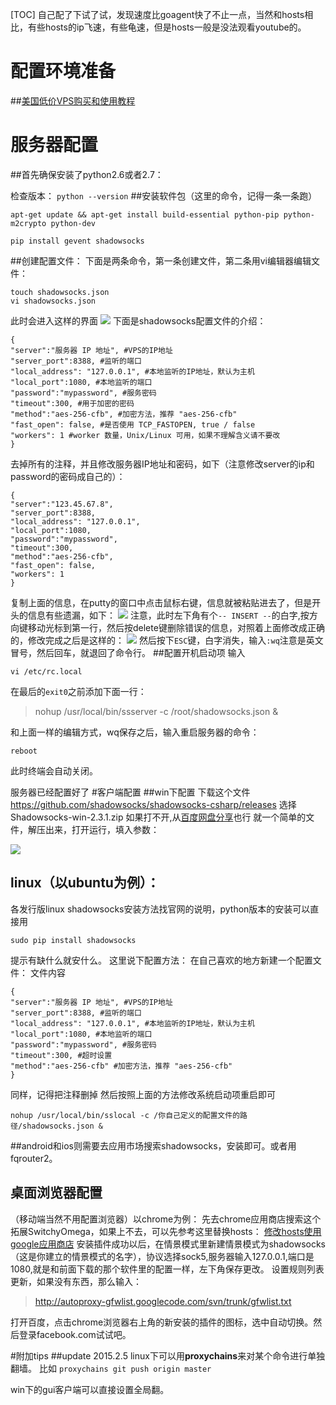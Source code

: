 [TOC]
自己配了下试了试，发现速度比goagent快了不止一点，当然和hosts相比，有些hosts的ip飞速，有些龟速，但是hosts一般是没法观看youtube的。
# 配置环境准备

##[美国低价VPS购买和使用教程][1]

# 服务器配置

##首先确保安装了python2.6或者2.7：

检查版本：
```python --version```
##安装软件包（这里的命令，记得一条一条跑）
```
apt-get update && apt-get install build-essential python-pip python-m2crypto python-dev

pip install gevent shadowsocks
```
##创建配置文件：
下面是两条命令，第一条创建文件，第二条用vi编辑器编辑文件：
```
touch shadowsocks.json
vi shadowsocks.json
```
此时会进入这样的界面
![][4]
下面是shadowsocks配置文件的介绍：
```
{
"server":"服务器 IP 地址", #VPS的IP地址
"server_port":8388, #监听的端口
"local_address": "127.0.0.1", #本地监听的IP地址，默认为主机
"local_port":1080, #本地监听的端口
"password":"mypassword", #服务密码
"timeout":300, #用于加密的密码
"method":"aes-256-cfb", #加密方法，推荐 "aes-256-cfb"
"fast_open": false, #是否使用 TCP_FASTOPEN, true / false
"workers": 1 #worker 数量，Unix/Linux 可用，如果不理解含义请不要改
}
```
去掉所有的注释，并且修改服务器IP地址和密码，如下（注意修改server的ip和password的密码成自己的）：
```
{
"server":"123.45.67.8",
"server_port":8388,
"local_address": "127.0.0.1",
"local_port":1080,
"password":"mypassword", 
"timeout":300,
"method":"aes-256-cfb",
"fast_open": false, 
"workers": 1
}
```
复制上面的信息，在putty的窗口中点击鼠标右键，信息就被粘贴进去了，但是开头的信息有些遗漏，如下：
![][5]
注意，此时左下角有个`-- INSERT --`的白字,按方向键移动光标到第一行，然后按delete键删除错误的信息，对照着上面修改成正确的，修改完成之后是这样的：
![][6]
然后按下`ESC`键，白字消失，输入`:wq`注意是英文冒号，然后回车，就退回了命令行。
##配置开机启动项
输入
```
vi /etc/rc.local
```
在最后的`exit0`之前添加下面一行：
>nohup /usr/local/bin/ssserver -c /root/shadowsocks.json &

和上面一样的编辑方式，wq保存之后，输入重启服务器的命令：
```
reboot
```
此时终端会自动关闭。

服务器已经配置好了
#客户端配置
##win下配置
下载这个文件
https://github.com/shadowsocks/shadowsocks-csharp/releases
选择Shadowsocks-win-2.3.1.zip
如果打不开,从[百度网盘分享][7]也行
就一个简单的文件，解压出来，打开运行，填入参数：

![][8]

## linux（以ubuntu为例）：
各发行版linux shadowsocks安装方法找官网的说明，python版本的安装可以直接用
```
sudo pip install shadowsocks
```
提示有缺什么就安什么。
这里说下配置方法：
在自己喜欢的地方新建一个配置文件：
文件内容
```
{
"server":"服务器 IP 地址", #VPS的IP地址
"server_port":8388, #监听的端口
"local_address": "127.0.0.1", #本地监听的IP地址，默认为主机
"local_port":1080, #本地监听的端口
"password":"mypassword", #服务密码
"timeout":300, #超时设置
"method":"aes-256-cfb" #加密方法，推荐 "aes-256-cfb"
}
```
同样，记得把注释删掉
然后按照上面的方法修改系统启动项重启即可
```
nohup /usr/local/bin/sslocal -c /你自己定义的配置文件的路径/shadowsocks.json &
```


##android和ios则需要去应用市场搜索shadowsocks，安装即可。或者用fqrouter2。
## 桌面浏览器配置
（移动端当然不用配置浏览器）以chrome为例：
先去chrome应用商店搜索这个拓展SwitchyOmega，如果上不去，可以先参考这里替换hosts：
[修改hosts使用google应用商店][9]
安装插件成功以后，在情景模式里新建情景模式为shadowsocks（这是你建立的情景模式的名字），协议选择sock5,服务器输入127.0.0.1,端口是1080,就是和前面下载的那个软件里的配置一样，左下角保存更改。
设置规则列表更新，如果没有东西，那么输入：
>http://autoproxy-gfwlist.googlecode.com/svn/trunk/gfwlist.txt

打开百度，点击chrome浏览器右上角的新安装的插件的图标，选中自动切换。然后登录facebook.com试试吧。


#附加tips
##update 2015.2.5 
linux下可以用**proxychains**来对某个命令进行单独翻墙。
比如
```proxychains git push origin master```

win下的gui客户端可以直接设置全局翻。

[1]: http://www.findspace.name/res/1417 "VPS"
[2]: http://pan.baidu.com/s/1o6FRxR8 "switchproxy"
[4]: http://www.findspace.name/wp-content/uploads/2015/07/vijson.jpg
[5]: http://www.findspace.name/wp-content/uploads/2015/07/vijson0.jpg
[6]: http://www.findspace.name/wp-content/uploads/2015/07/vijson1.jpg
[7]: http://pan.baidu.com/s/1mgxMLjM
[8]: http://www.findspace.name/wp-content/uploads/2015/07/shadowsockswin.png
[9]: http://www.findspace.name/res/72 